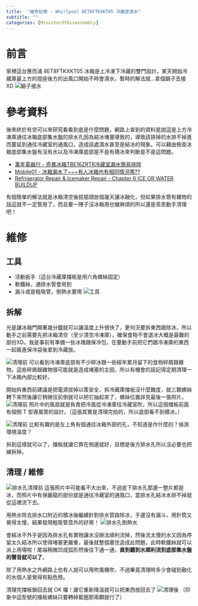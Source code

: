 ```yaml
---
title:  "維修紀錄 - Whirlpool 8ET8FTKXKT05 冷藏室滴水"
subtitle: ""
categories: [MinisterOfDisassembly]
---
```


# 前言
家裡這台惠而浦 8ET8FTKXKT05 冰箱是上冷凍下冷藏的雙門設計，某天開始冷藏庫最上方的燈座後方的出風口開始不時會滴水，暫時的解法就...拿個鍋子去接XD
![鍋子接水](/images/2022-05-Whirlpool-8ET8FTKXKT05/Whirlpool-workaround.jpg)

# 參考資料
後來終於有空可以來研究看看到底是什麼問題，網路上查到的資料是說這是上方冷凍庫通往冰箱底部集水盤的排水孔因為結冰堵塞導致的，導致該排掉的水排不掉進而蔓延到通往冷藏室的通風口，造成該處滴水甚至是結冰的現象。可以藉由檢查冰箱底部集水盤有沒有水以及冷凍庫底部是不是有積冰來判斷是不是這問題。

* [萬年電器行 - 奇異冰箱TBE16ZRTR冷藏室漏水簡易排除](https://blog.xuite.net/wy2655797/blog?st=c&w=3745017&p=1)
* [Mobile01 - 冰箱漏水了~~~有人冰箱也有相同情況嗎??](https://www.mobile01.com/topicdetail.php?f=37&t=654381)
* [Refrigerator Repair & Icemaker Repair - Chapter 6 ICE OR WATER BUILDUP](https://www.appliancerepair.net/refrigerator-repair-6.html)

有個簡單的解法就是冰箱清空後拔插頭放個幾天讓冰融化，但如果排水管有雜物的話這就不一定管用了，而且要一陣子沒冰箱用也蠻麻煩的所以還是乖乖動手清理吧！

# 維修
## 工具
* 活動扳手（這台冷藏庫擋板是用六角螺絲固定）
* 軟鐵絲，通排水管會用到
* 漏斗或是粗吸管，倒熱水要用
![工具](/images/2022-05-Whirlpool-8ET8FTKXKT05/Whirlpool-tools.jpg)

## 拆解
光是讓冰箱門開著幾分鐘就可以讓溫度上升很快了，更何況要拆東西跟除冰，所以動手之前需要先把冰箱清空（至少清空冷凍庫），確保食物不會退冰大概是最難的部份XD。我是事前有準備一些冰塊跟保冷包，在要動手前把它們跟冷凍庫的東西一起裝進保冷袋後拿到冷藏放。

![清理前](/images/2022-05-Whirlpool-8ET8FTKXKT05/Whirlpool-before.jpg)
可以看到冷凍庫底部有不少碎冰跟一些經年累月留下的食物碎屑跟雜物。這些碎屑跟雜物很可能就是造成堵塞的主因，所以有機會的話記得定期清理一下冰箱內部比較好。

開始拆東西前建議是把電源拔掉以策安全，拆冷藏庫擋板沒什麼難度，就三顆螺絲轉下來然後讓它稍微往前倒就可以把它抽起來了，螺絲位置詳見最後一張照片。
![清理前](/images/2022-05-Whirlpool-8ET8FTKXKT05/Whirlpool-plateoff.jpg)
照片中的風扇就是負責把冷風從冷凍庫往冷藏室吹，所以這個擋板前面有個倒 T 型導風管的設計。（這張其實是清理完拍的，所以底部看不到積冰。）

![清理前](/images/2022-05-Whirlpool-8ET8FTKXKT05/Whirlpool-vent.jpg)
比較有趣的是左上角有個通往冰箱外部的孔，不知道是作什麼的？偵測環境溫度？

拆到這樣就可以了，擋板就讓它靠在側邊就好，目標是後方排水孔所以沒必要也把線拆掉。

## 清理 / 維修
![排水孔清理前](/images/2022-05-Whirlpool-8ET8FTKXKT05/Whirlpool-ice.jpg)
這張照片中可能看不大出來，不過底下排水孔那邊一整片都是冰，而照片中有保麗龍的部份就是通往冷藏室的通風口，當排水孔結冰水排不掉就從這裡流下去。

用熱水除去排水口附近的積冰後繼續針對排水管路除冰，手邊沒有漏斗，用針筒又覺得太慢，結果發現粗吸管意外的好用！
![排水孔倒熱水](/images/2022-05-Whirlpool-8ET8FTKXKT05/Whirlpool-thaw.jpg)

會結冰不外乎是因為排水孔有異物讓水沒辦法順利流掉，然後流太慢的水又因為停留太久結冰所以使得堵塞更嚴重，最後就整個塞住造成此問題，此時軟鐵絲就可以派上用場啦！尾端稍微凹成弧形然後往下通一通，**直到聽到水順利流到底部集水盤的聲音就可以了**。

除了用熱水之外網路上也有人說可以用吹風機吹，不過畢竟清理時多少會碰到融化的水個人是覺得有點危險。

清理完擋板鎖回去就 OK 囉！讓它重新降溫就可以把東西放回去了
![清理後](/images/2022-05-Whirlpool-8ET8FTKXKT05/Whirlpool-after.jpg)
（印象中這型號的擋板螺絲只要轉掉藍圈那兩顆就行了）
